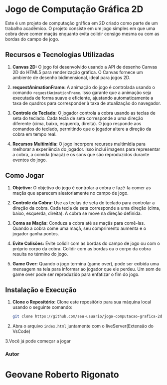 # Jogo de Computação Gráfica 2D

Este é um projeto de computação gráfica em 2D criado como parte de um trabalho acadêmico. O projeto consiste em um jogo simples em que uma cobra deve comer maçãs enquanto evita colidir consigo mesma ou com as bordas do campo de jogo.

## Recursos e Tecnologias Utilizadas

1. **Canvas 2D:** O jogo foi desenvolvido usando a API de desenho Canvas 2D do HTML5 para renderização gráfica. O Canvas fornece um ambiente de desenho bidimensional, ideal para jogos 2D.

2. **requestAnimationFrame:** A animação do jogo é controlada usando o comando `requestAnimationFrame`. Isso garante que a animação seja executada de forma suave e eficiente, ajustando automaticamente a taxa de quadros para corresponder à taxa de atualização do navegador.

3. **Controle de Teclado:** O jogador controla a cobra usando as teclas de seta do teclado. Cada tecla de seta corresponde a uma direção diferente (cima, baixo, esquerda, direita). O jogo responde aos comandos do teclado, permitindo que o jogador altere a direção da cobra em tempo real.

4. **Recursos Multimídia:** O jogo incorpora recursos multimídia para melhorar a experiência do jogador. Isso inclui imagens para representar a cobra, a comida (maçã) e os sons que são reproduzidos durante eventos do jogo.

## Como Jogar

1. **Objetivo:** O objetivo do jogo é controlar a cobra e fazê-la comer as maçãs que aparecem aleatoriamente no campo de jogo.

2. **Controle da Cobra:** Use as teclas de seta do teclado para controlar a direção da cobra. Cada tecla de seta corresponde a uma direção (cima, baixo, esquerda, direita). A cobra se move na direção definida.

3. **Coma as Maçãs:** Conduza a cobra até as maçãs para comê-las. Quando a cobra come uma maçã, seu comprimento aumenta e o jogador ganha pontos.

4. **Evite Colisões:** Evite colidir com as bordas do campo de jogo ou com o próprio corpo da cobra. Colidir com as bordas ou o corpo da cobra resulta no término do jogo.

6. **Game Over:** Quando o jogo termina (game over), pode ser exibida uma mensagem na tela para informar ao jogador que ele perdeu. Um som de game over pode ser reproduzido para enfatizar o fim do jogo.

## Instalação e Execução

1. **Clone o Repositório:** Clone este repositório para sua máquina local usando o seguinte comando:

   ```bash
   git clone https://github.com/seu-usuario/jogo-computacao-grafica-2d.git

2. Abra o arquivo `index.html` juntamente com o liveServer(Extensão do VsCode)

3.Você já pode começar a jogar

### Autor 
# Geovane Roberto Rigonato
